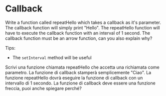 # Callback

Write a function called repeatHello which takes a callback as it's parameter. The callback function will simply print "Hello". The repeatHello function will have to execute the callback function with an interval of 1 second. The callback function must be an arrow function, can you also explain why?

Tips:

- The `setInterval` method will be useful

Scrivi una funzione chiamata repeatHello che accetta una richiamata come parametro. La funzione di callback stamperà semplicemente "Ciao". La funzione repeatHello dovrà eseguire la funzione di callback con un intervallo di 1 secondo. La funzione di callback deve essere una funzione freccia, puoi anche spiegare perché?